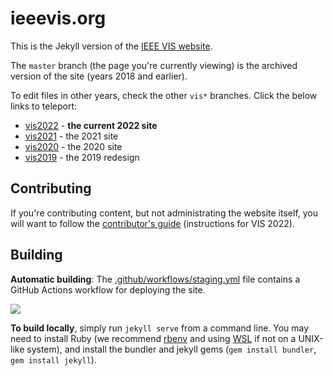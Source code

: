 # ieeevis.org

This is the Jekyll version of the [IEEE VIS website](http://ieeevis.org).

The `master` branch (the page you're currently viewing) is the archived version of the site (years 2018 and earlier).

To edit files in other years, check the other `vis*` branches.  Click the below links to teleport:
- [vis2022](https://github.com/ieee-vgtc/ieeevis.org/tree/vis2022) - **the current 2022 site**
- [vis2021](https://github.com/ieee-vgtc/ieeevis.org/tree/vis2021) - the 2021 site
- [vis2020](https://github.com/ieee-vgtc/ieeevis.org/tree/vis2020) - the 2020 site
- [vis2019](https://github.com/ieee-vgtc/ieeevis.org/tree/vis2019) - the 2019 redesign

## Contributing

If you're contributing content, but not administrating the website itself, you will want to follow the [contributor's guide](http://ieeevis.org/year/2022/info/contributing) (instructions for VIS 2022).

## Building

**Automatic building**: The [.github/workflows/staging.yml](/.github/workflows/staging.yml) file contains a GitHub Actions workflow for deploying the site.

![](https://github.com/ieee-vgtc/ieeevis.org/workflows/build%20staging/badge.svg)

**To build locally**, simply run `jekyll serve` from a command line.  You may need to install Ruby (we recommend [rbenv](https://github.com/rbenv/rbenv#readme) and using [WSL](https://docs.microsoft.com/en-us/windows/wsl/install-win10) if not on a UNIX-like system), and install the bundler and jekyll gems (`gem install bundler`, `gem install jekyll`).
